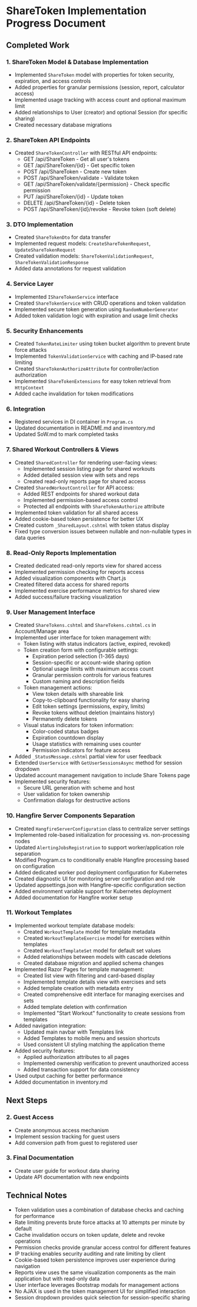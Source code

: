 # ShareToken Implementation Progress Document

## Completed Work

### 1. ShareToken Model & Database Implementation
- Implemented `ShareToken` model with properties for token security, expiration, and access controls
- Added properties for granular permissions (session, report, calculator access)
- Implemented usage tracking with access count and optional maximum limit
- Added relationships to User (creator) and optional Session (for specific sharing)
- Created necessary database migrations

### 2. ShareToken API Endpoints
- Created `ShareTokenController` with RESTful API endpoints:
  - GET /api/ShareToken - Get all user's tokens
  - GET /api/ShareToken/{id} - Get specific token
  - POST /api/ShareToken - Create new token
  - POST /api/ShareToken/validate - Validate token
  - GET /api/ShareToken/validate/{permission} - Check specific permission
  - PUT /api/ShareToken/{id} - Update token
  - DELETE /api/ShareToken/{id} - Delete token
  - POST /api/ShareToken/{id}/revoke - Revoke token (soft delete)

### 3. DTO Implementation
- Created `ShareTokenDto` for data transfer
- Implemented request models: `CreateShareTokenRequest`, `UpdateShareTokenRequest`
- Created validation models: `ShareTokenValidationRequest`, `ShareTokenValidationResponse`
- Added data annotations for request validation

### 4. Service Layer
- Implemented `IShareTokenService` interface
- Created `ShareTokenService` with CRUD operations and token validation
- Implemented secure token generation using `RandomNumberGenerator`
- Added token validation logic with expiration and usage limit checks

### 5. Security Enhancements
- Created `TokenRateLimiter` using token bucket algorithm to prevent brute force attacks
- Implemented `TokenValidationService` with caching and IP-based rate limiting
- Created `ShareTokenAuthorizeAttribute` for controller/action authorization
- Implemented `ShareTokenExtensions` for easy token retrieval from `HttpContext`
- Added cache invalidation for token modifications

### 6. Integration
- Registered services in DI container in `Program.cs`
- Updated documentation in README.md and inventory.md
- Updated SoW.md to mark completed tasks

### 7. Shared Workout Controllers & Views
- Created `SharedController` for rendering user-facing views:
  - Implemented session listing page for shared workouts
  - Added detailed session view with sets and reps
  - Created read-only reports page for shared access
- Created `SharedWorkoutController` for API access:
  - Added REST endpoints for shared workout data
  - Implemented permission-based access control
  - Protected all endpoints with `ShareTokenAuthorize` attribute
- Implemented token validation for all shared access
- Added cookie-based token persistence for better UX
- Created custom `_SharedLayout.cshtml` with token status display
- Fixed type conversion issues between nullable and non-nullable types in data queries

### 8. Read-Only Reports Implementation
- Created dedicated read-only reports view for shared access
- Implemented permission checking for reports access
- Added visualization components with Chart.js
- Created filtered data access for shared reports
- Implemented exercise performance metrics for shared view
- Added success/failure tracking visualization

### 9. User Management Interface
- Created `ShareTokens.cshtml` and `ShareTokens.cshtml.cs` in Account/Manage area
- Implemented user interface for token management with:
  - Token listing with status indicators (active, expired, revoked)
  - Token creation form with configurable settings:
    - Expiration period selection (1-365 days)
    - Session-specific or account-wide sharing option
    - Optional usage limits with maximum access count
    - Granular permission controls for various features
    - Custom naming and description fields
  - Token management actions:
    - View token details with shareable link
    - Copy-to-clipboard functionality for easy sharing
    - Edit token settings (permissions, expiry, limits)
    - Revoke tokens without deletion (maintains history)
    - Permanently delete tokens
  - Visual status indicators for token information:
    - Color-coded status badges
    - Expiration countdown display
    - Usage statistics with remaining uses counter
    - Permission indicators for feature access
- Added `_StatusMessage.cshtml` partial view for user feedback
- Extended `UserService` with `GetUserSessionsAsync` method for session dropdown
- Updated account management navigation to include Share Tokens page
- Implemented security features:
  - Secure URL generation with scheme and host
  - User validation for token ownership
  - Confirmation dialogs for destructive actions

### 10. Hangfire Server Components Separation
- Created `HangfireServerConfiguration` class to centralize server settings
- Implemented role-based initialization for processing vs. non-processing nodes
- Updated `AlertingJobsRegistration` to support worker/application role separation
- Modified Program.cs to conditionally enable Hangfire processing based on configuration
- Added dedicated worker pod deployment configuration for Kubernetes
- Created diagnostic UI for monitoring server configuration and role
- Updated appsettings.json with Hangfire-specific configuration section
- Added environment variable support for Kubernetes deployment
- Added documentation for Hangfire worker setup

### 11. Workout Templates
- Implemented workout template database models:
  - Created `WorkoutTemplate` model for template metadata
  - Created `WorkoutTemplateExercise` model for exercises within templates
  - Created `WorkoutTemplateSet` model for default set values
  - Added relationships between models with cascade deletions
  - Created database migration and applied schema changes
- Implemented Razor Pages for template management:
  - Created list view with filtering and card-based display
  - Implemented template details view with exercises and sets
  - Added template creation with metadata entry
  - Created comprehensive edit interface for managing exercises and sets
  - Added template deletion with confirmation
  - Implemented "Start Workout" functionality to create sessions from templates
- Added navigation integration:
  - Updated main navbar with Templates link
  - Added Templates to mobile menu and session shortcuts
  - Used consistent UI styling matching the application theme
- Added security features:
  - Applied authorization attributes to all pages
  - Implemented ownership verification to prevent unauthorized access
  - Added transaction support for data consistency
- Used output caching for better performance
- Added documentation in inventory.md

## Next Steps

### 2. Guest Access
- Create anonymous access mechanism
- Implement session tracking for guest users
- Add conversion path from guest to registered user

### 3. Final Documentation
- Create user guide for workout data sharing
- Update API documentation with new endpoints

## Technical Notes
- Token validation uses a combination of database checks and caching for performance
- Rate limiting prevents brute force attacks at 10 attempts per minute by default
- Cache invalidation occurs on token update, delete and revoke operations
- Permission checks provide granular access control for different features
- IP tracking enables security auditing and rate limiting by client
- Cookie-based token persistence improves user experience during navigation
- Reports view uses the same visualization components as the main application but with read-only data
- User interface leverages Bootstrap modals for management actions
- No AJAX is used in the token management UI for simplified interaction
- Session dropdown provides quick selection for session-specific sharing